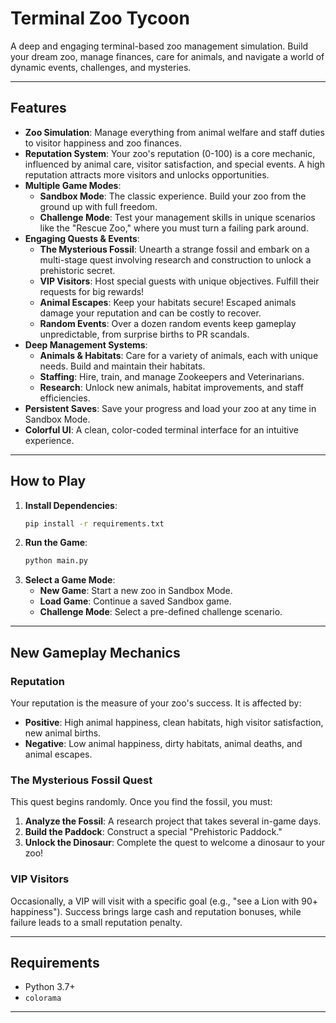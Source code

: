 # Terminal Zoo Tycoon

A deep and engaging terminal-based zoo management simulation. Build your dream zoo, manage finances, care for animals, and navigate a world of dynamic events, challenges, and mysteries.

---

## Features

- **Zoo Simulation**: Manage everything from animal welfare and staff duties to visitor happiness and zoo finances.
- **Reputation System**: Your zoo's reputation (0-100) is a core mechanic, influenced by animal care, visitor satisfaction, and special events. A high reputation attracts more visitors and unlocks opportunities.
- **Multiple Game Modes**: 
  - **Sandbox Mode**: The classic experience. Build your zoo from the ground up with full freedom.
  - **Challenge Mode**: Test your management skills in unique scenarios like the "Rescue Zoo," where you must turn a failing park around.
- **Engaging Quests & Events**:
  - **The Mysterious Fossil**: Unearth a strange fossil and embark on a multi-stage quest involving research and construction to unlock a prehistoric secret.
  - **VIP Visitors**: Host special guests with unique objectives. Fulfill their requests for big rewards!
  - **Animal Escapes**: Keep your habitats secure! Escaped animals damage your reputation and can be costly to recover.
  - **Random Events**: Over a dozen random events keep gameplay unpredictable, from surprise births to PR scandals.
- **Deep Management Systems**: 
  - **Animals & Habitats**: Care for a variety of animals, each with unique needs. Build and maintain their habitats.
  - **Staffing**: Hire, train, and manage Zookeepers and Veterinarians.
  - **Research**: Unlock new animals, habitat improvements, and staff efficiencies.
- **Persistent Saves**: Save your progress and load your zoo at any time in Sandbox Mode.
- **Colorful UI**: A clean, color-coded terminal interface for an intuitive experience.

---

## How to Play

1. **Install Dependencies**:
   ```bash
   pip install -r requirements.txt
   ```
2. **Run the Game**:
   ```bash
   python main.py
   ```
3. **Select a Game Mode**:
   - **New Game**: Start a new zoo in Sandbox Mode.
   - **Load Game**: Continue a saved Sandbox game.
   - **Challenge Mode**: Select a pre-defined challenge scenario.

---

## New Gameplay Mechanics

### Reputation
Your reputation is the measure of your zoo's success. It is affected by:
- **Positive**: High animal happiness, clean habitats, high visitor satisfaction, new animal births.
- **Negative**: Low animal happiness, dirty habitats, animal deaths, and animal escapes.

### The Mysterious Fossil Quest
This quest begins randomly. Once you find the fossil, you must:
1.  **Analyze the Fossil**: A research project that takes several in-game days.
2.  **Build the Paddock**: Construct a special "Prehistoric Paddock."
3.  **Unlock the Dinosaur**: Complete the quest to welcome a dinosaur to your zoo!

### VIP Visitors
Occasionally, a VIP will visit with a specific goal (e.g., "see a Lion with 90+ happiness"). Success brings large cash and reputation bonuses, while failure leads to a small reputation penalty.

---

## Requirements

- Python 3.7+
- `colorama`

---
